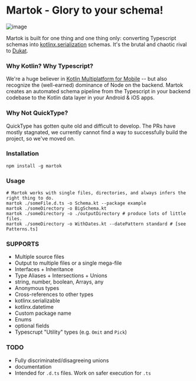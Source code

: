 Martok - Glory to your schema!
==
![image](https://user-images.githubusercontent.com/542872/141661639-3dc8c2e3-d44d-4e56-bed5-7aea1c1f4cb8.png)

Martok is built for one thing and one thing only: converting Typescript schemas into 
[kotlinx.serialization](https://github.com/Kotlin/kotlinx.serialization) 
schemas. It's the brutal and chaotic rival to [Dukat](https://github.com/Kotlin/dukat).

### Why Kotlin? Why Typescript?
We're a huge believer in [Kotlin Multiplatform for Mobile](https://kotlinlang.org/lp/mobile/) --
but also recognize the (well-earned) dominance of Node on the backend. Martok creates an automated schema pipeline from the
Typescript in your backend codebase to the Kotlin data layer in your Android & iOS apps.

### Why Not QuickType?
QuickType has gotten quite old and difficult to develop. The PRs have mostly stagnated, 
we currently cannot find a way to successfully build the project, so we've moved on.

### Installation
```shell
npm install -g martok
```

### Usage
```shell 
# Martok works with single files, directories, and always infers the right thing to do.
martok ./someFile.d.ts -o Schema.kt --package example
martok ./someDirectory -o BigSchema.kt
martok ./someDirectory -o ./outputDirectory # produce lots of little files.
martok ./someDirectory -o WithDates.kt --datePattern standard # [see Patterns.ts]
```

### SUPPORTS
* Multiple source files
* Output to multiple files or a single mega-file
* Interfaces + Inheritance
* Type Aliases + Intersections + Unions
* string, number, boolean, Arrays, any
* Anonymous types
* Cross-references to other types
* kotlinx.serializable
* kotlinx.datetime
* Custom package name
* Enums
* optional fields
* Typescrupt "Utility" types (e.g. `Omit` and `Pick`)

### TODO
* Fully discriminated/disagreeing unions
* documentation
* Intended for `.d.ts` files. Work on safer execution for `.ts` 

